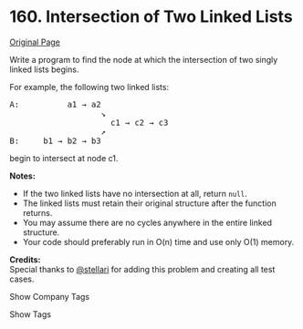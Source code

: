 # 160. Intersection of Two Linked Lists

[Original Page](https://leetcode.com/problems/intersection-of-two-linked-lists/)

Write a program to find the node at which the intersection of two singly linked lists begins.

For example, the following two linked lists:

<pre>A:          a1 → a2
                   ↘
                     c1 → c2 → c3
                   ↗            
B:     b1 → b2 → b3
</pre>

begin to intersect at node c1.

**Notes:**

*   If the two linked lists have no intersection at all, return `null`.
*   The linked lists must retain their original structure after the function returns.
*   You may assume there are no cycles anywhere in the entire linked structure.
*   Your code should preferably run in O(n) time and use only O(1) memory.

**Credits:**  
Special thanks to [@stellari](https://oj.leetcode.com/discuss/user/stellari) for adding this problem and creating all test cases.

<div>

<div id="company_tags" class="btn btn-xs btn-warning">Show Company Tags</div>

<span class="hidebutton" style="display: none;">[Amazon](/company/amazon/) [Microsoft](/company/microsoft/) [Bloomberg](/company/bloomberg/) [Airbnb](/company/airbnb/)</span></div>

<div>

<div id="tags" class="btn btn-xs btn-warning">Show Tags</div>

<span class="hidebutton" style="display: none;">[Linked List](/tag/linked-list/)</span></div>